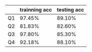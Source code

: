 ||trainning acc|testing acc|
|:---|:---|:---|
|Q1|97.45%|89.10%|
|Q2|81.83%|82.60%|
|Q3|97.80%|85.30%|
|Q4|92.18%|88.10%|
